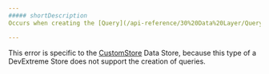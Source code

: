 ```yaml
---
##### shortDescription
Occurs when creating the [Query](/api-reference/30%20Data%20Layer/Query '/Documentation/ApiReference/Data_Layer/Query/') object by using the **createQuery** method of a CustomStore.

---
```

This error is specific to the [CustomStore](/api-reference/30%20Data%20Layer/CustomStore '/Documentation/ApiReference/Data_Layer/CustomStore/') Data Store, because this type of a DevExtreme Store does not support the creation of queries.